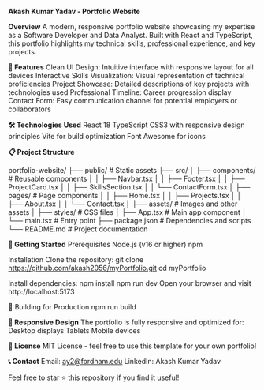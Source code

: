 **Akash Kumar Yadav - Portfolio Website**

**Overview**
A modern, responsive portfolio website showcasing my expertise as a Software Developer and Data Analyst. Built with React and TypeScript, this portfolio highlights my technical skills, professional experience, and key projects.

**🚀 Features**
Clean UI Design: Intuitive interface with responsive layout for all devices
Interactive Skills Visualization: Visual representation of technical proficiencies
Project Showcase: Detailed descriptions of key projects with technologies used
Professional Timeline: Career progression display
Contact Form: Easy communication channel for potential employers or collaborators

**🛠️ Technologies Used**
React 18
TypeScript
CSS3 with responsive design principles
Vite for build optimization
Font Awesome for icons

**📋 Project Structure**

portfolio-website/
├── public/             # Static assets
├── src/
│   ├── components/     # Reusable components
│   │   ├── Navbar.tsx
│   │   ├── Footer.tsx
│   │   ├── ProjectCard.tsx
│   │   ├── SkillsSection.tsx
│   │   └── ContactForm.tsx
│   ├── pages/          # Page components
│   │   ├── Home.tsx
│   │   ├── Projects.tsx
│   │   ├── About.tsx
│   │   └── Contact.tsx
│   ├── assets/         # Images and other assets
│   ├── styles/         # CSS files
│   ├── App.tsx         # Main app component
│   └── main.tsx        # Entry point
├── package.json        # Dependencies and scripts
└── README.md           # Project documentation

**🚀 Getting Started**
Prerequisites
Node.js (v16 or higher)
npm 

Installation
Clone the repository:
git clone https://github.com/akash2056/myPortfolio.git
cd myPortfolio

Install dependencies:
npm install
npm run dev
Open your browser and visit http://localhost:5173

🔧 Building for Production
npm run build

**📱 Responsive Design**
The portfolio is fully responsive and optimized for:
Desktop displays
Tablets
Mobile devices

**📝 License**
MIT License - feel free to use this template for your own portfolio!

**📞 Contact**
Email: ay2@fordham.edu
LinkedIn: Akash Kumar Yadav

Feel free to star ⭐ this repository if you find it useful!